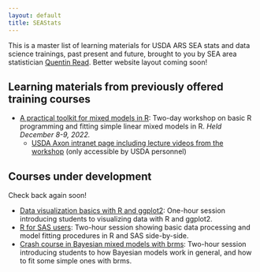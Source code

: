 ```yaml
---
layout: default
title: SEAStats
---
```


This is a master list of learning materials for USDA ARS SEA stats and data science trainings, past present and future, brought to you by SEA area statistician [Quentin Read](https://quentinread.com). Better website layout coming soon!

## Learning materials from previously offered training courses

- [A practical toolkit for mixed models in R](https://quentinread.com/glmm-workshop-dec2022): Two-day workshop on basic R programming and fitting simple linear mixed models in R. *Held December 8-9, 2022.*
  + [USDA Axon intranet page including lecture videos from the workshop](https://axon.ars.usda.gov/SEA/Pages/SEA-Statistics-Workshop.aspx) (only accessible by USDA personnel)

## Courses under development

Check back again soon!  

- [Data visualization basics with R and ggplot2](https://github.com/qdread/data-viz-basics): One-hour session introducing students to visualizing data with R and ggplot2. 
- [R for SAS users](https://github.com/qdread/R-for-SAS-users): Two-hour session showing basic data processing and model fitting procedures in R and SAS side-by-side.
- [Crash course in Bayesian mixed models with brms](https://github.com/qdread/brms-crash-course): Two-hour session introducing students to how Bayesian models work in general, and how to fit some simple ones with brms.

